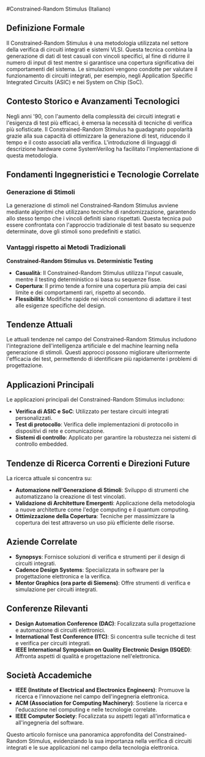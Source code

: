 #Constrained-Random Stimulus (Italiano)

## Definizione Formale
Il Constrained-Random Stimulus è una metodologia utilizzata nel settore della verifica di circuiti integrati e sistemi VLSI. Questa tecnica combina la generazione di dati di test casuali con vincoli specifici, al fine di ridurre il numero di input di test mentre si garantisce una copertura significativa dei comportamenti del sistema. Le simulazioni vengono condotte per valutare il funzionamento di circuiti integrati, per esempio, negli Application Specific Integrated Circuits (ASIC) e nei System on Chip (SoC).

## Contesto Storico e Avanzamenti Tecnologici
Negli anni '90, con l'aumento della complessità dei circuiti integrati e l'esigenza di test più efficaci, è emersa la necessità di tecniche di verifica più sofisticate. Il Constrained-Random Stimulus ha guadagnato popolarità grazie alla sua capacità di ottimizzare la generazione di test, riducendo il tempo e il costo associati alla verifica. L'introduzione di linguaggi di descrizione hardware come SystemVerilog ha facilitato l'implementazione di questa metodologia.

## Fondamenti Ingegneristici e Tecnologie Correlate
### Generazione di Stimoli
La generazione di stimoli nel Constrained-Random Stimulus avviene mediante algoritmi che utilizzano tecniche di randomizzazione, garantendo allo stesso tempo che i vincoli definiti siano rispettati. Questa tecnica può essere confrontata con l'approccio tradizionale di test basato su sequenze determinate, dove gli stimoli sono predefiniti e statici.

### Vantaggi rispetto ai Metodi Tradizionali
**Constrained-Random Stimulus vs. Deterministic Testing**
- **Casualità**: Il Constrained-Random Stimulus utilizza l'input casuale, mentre il testing deterministico si basa su sequenze fisse.
- **Copertura**: Il primo tende a fornire una copertura più ampia dei casi limite e dei comportamenti rari, rispetto al secondo.
- **Flessibilità**: Modifiche rapide nei vincoli consentono di adattare il test alle esigenze specifiche del design.

## Tendenze Attuali
Le attuali tendenze nel campo del Constrained-Random Stimulus includono l'integrazione dell'intelligenza artificiale e del machine learning nella generazione di stimoli. Questi approcci possono migliorare ulteriormente l'efficacia dei test, permettendo di identificare più rapidamente i problemi di progettazione.

## Applicazioni Principali
Le applicazioni principali del Constrained-Random Stimulus includono:
- **Verifica di ASIC e SoC**: Utilizzato per testare circuiti integrati personalizzati.
- **Test di protocollo**: Verifica delle implementazioni di protocollo in dispositivi di rete e comunicazione.
- **Sistemi di controllo**: Applicato per garantire la robustezza nei sistemi di controllo embedded.

## Tendenze di Ricerca Correnti e Direzioni Future
La ricerca attuale si concentra su:
- **Automazione nell'Generazione di Stimoli**: Sviluppo di strumenti che automatizzano la creazione di test vincolati.
- **Validazione di Architetture Emergenti**: Applicazione della metodologia a nuove architetture come l'edge computing e il quantum computing.
- **Ottimizzazione della Copertura**: Tecniche per massimizzare la copertura dei test attraverso un uso più efficiente delle risorse.

## Aziende Correlate
- **Synopsys**: Fornisce soluzioni di verifica e strumenti per il design di circuiti integrati.
- **Cadence Design Systems**: Specializzata in software per la progettazione elettronica e la verifica.
- **Mentor Graphics (ora parte di Siemens)**: Offre strumenti di verifica e simulazione per circuiti integrati.

## Conferenze Rilevanti
- **Design Automation Conference (DAC)**: Focalizzata sulla progettazione e automazione di circuiti elettronici.
- **International Test Conference (ITC)**: Si concentra sulle tecniche di test e verifica per circuiti integrati.
- **IEEE International Symposium on Quality Electronic Design (ISQED)**: Affronta aspetti di qualità e progettazione nell'elettronica.

## Società Accademiche
- **IEEE (Institute of Electrical and Electronics Engineers)**: Promuove la ricerca e l'innovazione nel campo dell'ingegneria elettronica.
- **ACM (Association for Computing Machinery)**: Sostiene la ricerca e l'educazione nel computing e nelle tecnologie correlate.
- **IEEE Computer Society**: Focalizzata su aspetti legati all'informatica e all'ingegneria del software.

Questo articolo fornisce una panoramica approfondita del Constrained-Random Stimulus, evidenziando la sua importanza nella verifica di circuiti integrati e le sue applicazioni nel campo della tecnologia elettronica.